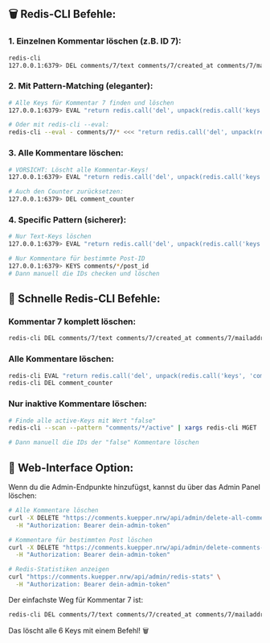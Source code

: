 ## 🗑️ **Redis-CLI Befehle:**

### **1. Einzelnen Kommentar löschen (z.B. ID 7):**

```bash
redis-cli
127.0.0.1:6379> DEL comments/7/text comments/7/created_at comments/7/mailaddress comments/7/post_id comments/7/username comments/7/active
```

### **2. Mit Pattern-Matching (eleganter):**

```bash
# Alle Keys für Kommentar 7 finden und löschen
127.0.0.1:6379> EVAL "return redis.call('del', unpack(redis.call('keys', ARGV[1])))" 0 comments/7/*

# Oder mit redis-cli --eval:
redis-cli --eval - comments/7/* <<< "return redis.call('del', unpack(redis.call('keys', ARGV[1])))"
```

### **3. Alle Kommentare löschen:**

```bash
# VORSICHT: Löscht alle Kommentar-Keys!
127.0.0.1:6379> EVAL "return redis.call('del', unpack(redis.call('keys', ARGV[1])))" 0 comments/*

# Auch den Counter zurücksetzen:
127.0.0.1:6379> DEL comment_counter
```

### **4. Specific Pattern (sicherer):**

```bash
# Nur Text-Keys löschen
127.0.0.1:6379> EVAL "return redis.call('del', unpack(redis.call('keys', ARGV[1])))" 0 comments/*/text

# Nur Kommentare für bestimmte Post-ID
127.0.0.1:6379> KEYS comments/*/post_id
# Dann manuell die IDs checken und löschen
```


## 🎯 **Schnelle Redis-CLI Befehle:**

### **Kommentar 7 komplett löschen:**

```bash
redis-cli DEL comments/7/text comments/7/created_at comments/7/mailaddress comments/7/post_id comments/7/username comments/7/active
```

### **Alle Kommentare löschen:**

```bash
redis-cli EVAL "return redis.call('del', unpack(redis.call('keys', 'comments/*')))" 0
redis-cli DEL comment_counter
```

### **Nur inaktive Kommentare löschen:**

```bash
# Finde alle active-Keys mit Wert "false"
redis-cli --scan --pattern "comments/*/active" | xargs redis-cli MGET

# Dann manuell die IDs der "false" Kommentare löschen
```

## 🔧 **Web-Interface Option:**

Wenn du die Admin-Endpunkte hinzufügst, kannst du über das Admin Panel löschen:

```bash
# Alle Kommentare löschen
curl -X DELETE "https://comments.kuepper.nrw/api/admin/delete-all-comments" \
  -H "Authorization: Bearer dein-admin-token"

# Kommentare für bestimmten Post löschen  
curl -X DELETE "https://comments.kuepper.nrw/api/admin/delete-comments-by-post?post_id=test-post" \
  -H "Authorization: Bearer dein-admin-token"

# Redis-Statistiken anzeigen
curl "https://comments.kuepper.nrw/api/admin/redis-stats" \
  -H "Authorization: Bearer dein-admin-token"
```

Der einfachste Weg für Kommentar 7 ist:

```bash
redis-cli DEL comments/7/text comments/7/created_at comments/7/mailaddress comments/7/post_id comments/7/username comments/7/active
```

Das löscht alle 6 Keys mit einem Befehl! 🗑️​​​​​​​​​​​​​​​​
